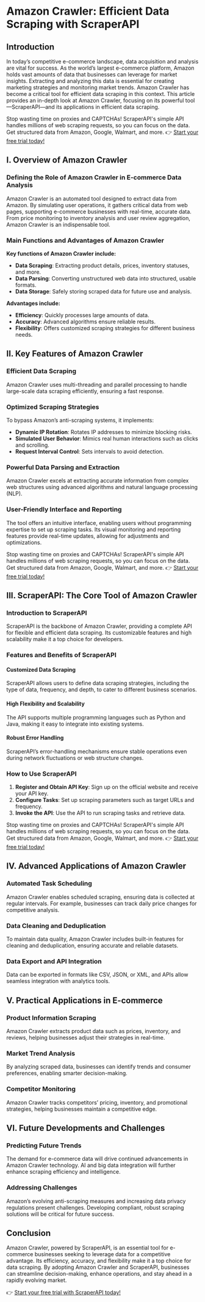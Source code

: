 # Amazon Crawler: Efficient Data Scraping with ScraperAPI

## Introduction

In today’s competitive e-commerce landscape, data acquisition and analysis are vital for success. As the world’s largest e-commerce platform, Amazon holds vast amounts of data that businesses can leverage for market insights. Extracting and analyzing this data is essential for creating marketing strategies and monitoring market trends. Amazon Crawler has become a critical tool for efficient data scraping in this context. This article provides an in-depth look at Amazon Crawler, focusing on its powerful tool—ScraperAPI—and its applications in efficient data scraping.

Stop wasting time on proxies and CAPTCHAs! ScraperAPI's simple API handles millions of web scraping requests, so you can focus on the data. Get structured data from Amazon, Google, Walmart, and more. 👉 [Start your free trial today!](https://bit.ly/Scraperapi)

## I. Overview of Amazon Crawler

### Defining the Role of Amazon Crawler in E-commerce Data Analysis

Amazon Crawler is an automated tool designed to extract data from Amazon. By simulating user operations, it gathers critical data from web pages, supporting e-commerce businesses with real-time, accurate data. From price monitoring to inventory analysis and user review aggregation, Amazon Crawler is an indispensable tool.

### Main Functions and Advantages of Amazon Crawler

**Key functions of Amazon Crawler include:**

- **Data Scraping**: Extracting product details, prices, inventory statuses, and more.
- **Data Parsing**: Converting unstructured web data into structured, usable formats.
- **Data Storage**: Safely storing scraped data for future use and analysis.

**Advantages include:**

- **Efficiency**: Quickly processes large amounts of data.
- **Accuracy**: Advanced algorithms ensure reliable results.
- **Flexibility**: Offers customized scraping strategies for different business needs.

## II. Key Features of Amazon Crawler

### Efficient Data Scraping

Amazon Crawler uses multi-threading and parallel processing to handle large-scale data scraping efficiently, ensuring a fast response.

### Optimized Scraping Strategies

To bypass Amazon’s anti-scraping systems, it implements:

- **Dynamic IP Rotation**: Rotates IP addresses to minimize blocking risks.
- **Simulated User Behavior**: Mimics real human interactions such as clicks and scrolling.
- **Request Interval Control**: Sets intervals to avoid detection.

### Powerful Data Parsing and Extraction

Amazon Crawler excels at extracting accurate information from complex web structures using advanced algorithms and natural language processing (NLP).

### User-Friendly Interface and Reporting

The tool offers an intuitive interface, enabling users without programming expertise to set up scraping tasks. Its visual monitoring and reporting features provide real-time updates, allowing for adjustments and optimizations.

Stop wasting time on proxies and CAPTCHAs! ScraperAPI's simple API handles millions of web scraping requests, so you can focus on the data. Get structured data from Amazon, Google, Walmart, and more. 👉 [Start your free trial today!](https://bit.ly/Scraperapi)

## III. ScraperAPI: The Core Tool of Amazon Crawler

### Introduction to ScraperAPI

ScraperAPI is the backbone of Amazon Crawler, providing a complete API for flexible and efficient data scraping. Its customizable features and high scalability make it a top choice for developers.

### Features and Benefits of ScraperAPI

#### Customized Data Scraping

ScraperAPI allows users to define data scraping strategies, including the type of data, frequency, and depth, to cater to different business scenarios.

#### High Flexibility and Scalability

The API supports multiple programming languages such as Python and Java, making it easy to integrate into existing systems.

#### Robust Error Handling

ScraperAPI’s error-handling mechanisms ensure stable operations even during network fluctuations or web structure changes.

### How to Use ScraperAPI

1. **Register and Obtain API Key**: Sign up on the official website and receive your API key.
2. **Configure Tasks**: Set up scraping parameters such as target URLs and frequency.
3. **Invoke the API**: Use the API to run scraping tasks and retrieve data.

Stop wasting time on proxies and CAPTCHAs! ScraperAPI's simple API handles millions of web scraping requests, so you can focus on the data. Get structured data from Amazon, Google, Walmart, and more. 👉 [Start your free trial today!](https://bit.ly/Scraperapi)

## IV. Advanced Applications of Amazon Crawler

### Automated Task Scheduling

Amazon Crawler enables scheduled scraping, ensuring data is collected at regular intervals. For example, businesses can track daily price changes for competitive analysis.

### Data Cleaning and Deduplication

To maintain data quality, Amazon Crawler includes built-in features for cleaning and deduplication, ensuring accurate and reliable datasets.

### Data Export and API Integration

Data can be exported in formats like CSV, JSON, or XML, and APIs allow seamless integration with analytics tools.

## V. Practical Applications in E-commerce

### Product Information Scraping

Amazon Crawler extracts product data such as prices, inventory, and reviews, helping businesses adjust their strategies in real-time.

### Market Trend Analysis

By analyzing scraped data, businesses can identify trends and consumer preferences, enabling smarter decision-making.

### Competitor Monitoring

Amazon Crawler tracks competitors’ pricing, inventory, and promotional strategies, helping businesses maintain a competitive edge.

## VI. Future Developments and Challenges

### Predicting Future Trends

The demand for e-commerce data will drive continued advancements in Amazon Crawler technology. AI and big data integration will further enhance scraping efficiency and intelligence.

### Addressing Challenges

Amazon’s evolving anti-scraping measures and increasing data privacy regulations present challenges. Developing compliant, robust scraping solutions will be critical for future success.

## Conclusion

Amazon Crawler, powered by ScraperAPI, is an essential tool for e-commerce businesses seeking to leverage data for a competitive advantage. Its efficiency, accuracy, and flexibility make it a top choice for data scraping. By adopting Amazon Crawler and ScraperAPI, businesses can streamline decision-making, enhance operations, and stay ahead in a rapidly evolving market.

👉 [Start your free trial with ScraperAPI today!](https://bit.ly/Scraperapi)
